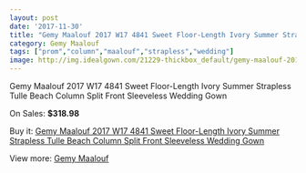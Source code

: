 ```yaml
---
layout: post
date: '2017-11-30'
title: "Gemy Maalouf 2017 W17 4841 Sweet Floor-Length Ivory Summer Strapless Tulle Beach Column Split Front Sleeveless Wedding Gown"
category: Gemy Maalouf
tags: ["prom","column","maalouf","strapless","wedding"]
image: http://img.idealgown.com/21229-thickbox_default/gemy-maalouf-2017-w17-4841-sweet-floor-length-ivory-summer-strapless-tulle-beach-column-split-front-sleeveless-wedding-gown.jpg
---
```

Gemy Maalouf 2017 W17 4841 Sweet Floor-Length Ivory Summer Strapless Tulle Beach Column Split Front Sleeveless Wedding Gown

On Sales: **$318.98**
<a href="https://www.idealgown.com/en/gemy-maalouf/7932-gemy-maalouf-2017-w17-4841-sweet-floor-length-ivory-summer-strapless-tulle-beach-column-split-front-sleeveless-wedding-gown.html"><amp-img layout="responsive" width="600" height="600" src="//img.idealgown.com/21229-thickbox_default/gemy-maalouf-2017-w17-4841-sweet-floor-length-ivory-summer-strapless-tulle-beach-column-split-front-sleeveless-wedding-gown.jpg" alt="Gemy Maalouf 2017 W17 4841 Sweet Floor-Length Ivory Summer Strapless Tulle Beach Column Split Front Sleeveless Wedding Gown 0" /></a>
<a href="https://www.idealgown.com/en/gemy-maalouf/7932-gemy-maalouf-2017-w17-4841-sweet-floor-length-ivory-summer-strapless-tulle-beach-column-split-front-sleeveless-wedding-gown.html"><amp-img layout="responsive" width="600" height="600" src="//img.idealgown.com/21231-thickbox_default/gemy-maalouf-2017-w17-4841-sweet-floor-length-ivory-summer-strapless-tulle-beach-column-split-front-sleeveless-wedding-gown.jpg" alt="Gemy Maalouf 2017 W17 4841 Sweet Floor-Length Ivory Summer Strapless Tulle Beach Column Split Front Sleeveless Wedding Gown 1" /></a>
<a href="https://www.idealgown.com/en/gemy-maalouf/7932-gemy-maalouf-2017-w17-4841-sweet-floor-length-ivory-summer-strapless-tulle-beach-column-split-front-sleeveless-wedding-gown.html"><amp-img layout="responsive" width="600" height="600" src="//img.idealgown.com/21230-thickbox_default/gemy-maalouf-2017-w17-4841-sweet-floor-length-ivory-summer-strapless-tulle-beach-column-split-front-sleeveless-wedding-gown.jpg" alt="Gemy Maalouf 2017 W17 4841 Sweet Floor-Length Ivory Summer Strapless Tulle Beach Column Split Front Sleeveless Wedding Gown 2" /></a>

Buy it: [Gemy Maalouf 2017 W17 4841 Sweet Floor-Length Ivory Summer Strapless Tulle Beach Column Split Front Sleeveless Wedding Gown](https://www.idealgown.com/en/gemy-maalouf/7932-gemy-maalouf-2017-w17-4841-sweet-floor-length-ivory-summer-strapless-tulle-beach-column-split-front-sleeveless-wedding-gown.html "Gemy Maalouf 2017 W17 4841 Sweet Floor-Length Ivory Summer Strapless Tulle Beach Column Split Front Sleeveless Wedding Gown")

View more: [Gemy Maalouf](https://www.idealgown.com/en/160-gemy-maalouf "Gemy Maalouf")